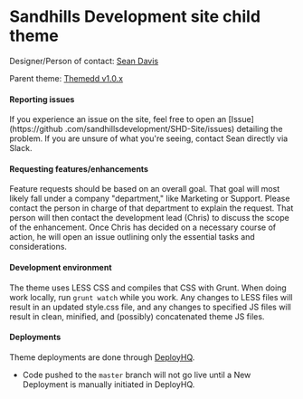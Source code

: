 # Sandhills Development site child theme

Designer/Person of contact: [Sean Davis](https://github.com/SDavisMedia)

Parent theme: [Themedd v1.0.x](https://github.com/easydigitaldownloads/themedd)

#### Reporting issues
If you experience an issue on the site, feel free to open an [Issue](https://github
.com/sandhillsdevelopment/SHD-Site/issues) detailing the problem. If you are unsure of what you're seeing, contact 
Sean directly via Slack.

#### Requesting features/enhancements
Feature requests should be based on an overall goal. That goal will most likely fall under a company "department," like Marketing or Support. Please contact the person in charge of that department to explain the request. That person will then contact the development lead (Chris) to discuss the scope of the enhancement. Once Chris has decided on a necessary course of action, he will open an issue outlining only the essential tasks and considerations.

#### Development environment
The theme uses LESS CSS and compiles that CSS with Grunt. When doing work locally, run `grunt watch` while you work. Any changes to LESS files will result in an updated style.css file, and any changes to specified JS files will result in clean, minified, and (possibly) concatenated theme JS files.

#### Deployments
Theme deployments are done through [DeployHQ](https://affiliatewp.deployhq.com/). 

* Code pushed to the `master` branch will not go live until a New Deployment is manually initiated in DeployHQ.